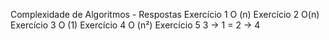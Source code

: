 Complexidade de Algoritmos - Respostas
Exercício 1
O (n)
Exercício 2
O(n)
Exercício 3
O (1)
Exercício 4
O (n²)
Exercício 5
3 → 1 = 2 → 4
